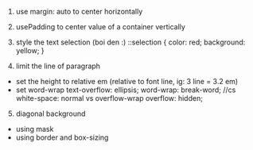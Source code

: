
1. use margin: auto to center horizontally
2. usePadding to center value of a container vertically
3. style the text selection (boi den :)
    ::selection {
        color: red;
        background: yellow;
    }

4. limit the line of paragraph
- set the height to relative em (relative to font line, ig: 3 line = 3.2 em)
- set word-wrap
text-overflow: ellipsis;
word-wrap: break-word;  //cs white-space: normal vs overflow-wrap
overflow: hidden;

5. diagonal background
- using mask
- using border and box-sizing  
